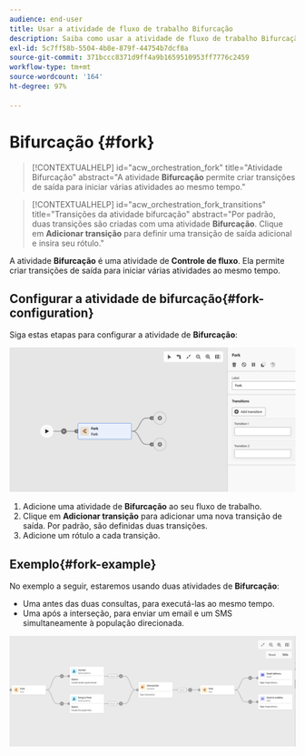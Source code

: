 ```yaml
---
audience: end-user
title: Usar a atividade de fluxo de trabalho Bifurcação
description: Saiba como usar a atividade de fluxo de trabalho Bifurcação
exl-id: 5c7ff58b-5504-4b8e-879f-44754b7dcf8a
source-git-commit: 371bccc8371d9ff4a9b1659510953ff7776c2459
workflow-type: tm+mt
source-wordcount: '164'
ht-degree: 97%

---
```


# Bifurcação {#fork}

>[!CONTEXTUALHELP]
>id="acw_orchestration_fork"
>title="Atividade Bifurcação"
>abstract="A atividade **Bifurcação** permite criar transições de saída para iniciar várias atividades ao mesmo tempo."


>[!CONTEXTUALHELP]
>id="acw_orchestration_fork_transitions"
>title="Transições da atividade bifurcação"
>abstract="Por padrão, duas transições são criadas com uma atividade **Bifurcação**. Clique em **Adicionar transição** para definir uma transição de saída adicional e insira seu rótulo."

A atividade **Bifurcação** é uma atividade de **Controle de fluxo**. Ela permite criar transições de saída para iniciar várias atividades ao mesmo tempo.

## Configurar a atividade de bifurcação{#fork-configuration}

Siga estas etapas para configurar a atividade de **Bifurcação**:

![](../assets/workflow-fork.png)

1. Adicione uma atividade de **Bifurcação** ao seu fluxo de trabalho.
1. Clique em **Adicionar transição** para adicionar uma nova transição de saída. Por padrão, são definidas duas transições.
1. Adicione um rótulo a cada transição.

## Exemplo{#fork-example}

No exemplo a seguir, estaremos usando duas atividades de **Bifurcação**:

* Uma antes das duas consultas, para executá-las ao mesmo tempo.
* Uma após a interseção, para enviar um email e um SMS simultaneamente à população direcionada.

![](../assets/workflow-fork-example.png)
